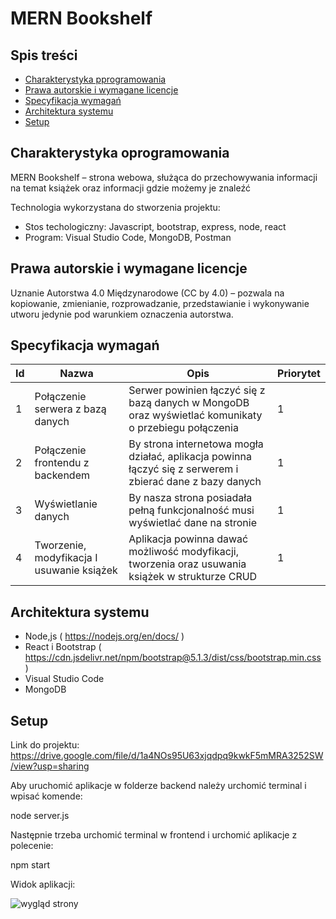 # MERN Bookshelf

## Spis treści
* [Charakterystyka pprogramowania ](#charakterystyka-oprogramowania)
* [Prawa autorskie i wymagane licencje  ](#prawa-autorskie-i-wymagane-licencje)
* [Specyfikacja wymagań ](#specyfikacja-wymagań)
* [Architektura systemu   ](#architektura-systemu )
* [Setup   ](#setup )

## Charakterystyka oprogramowania
MERN Bookshelf – strona webowa, służąca do przechowywania informacji na temat książek oraz informacji gdzie możemy je znaleźć

Technologia wykorzystana do stworzenia projektu: 
* Stos techologiczny: Javascript, bootstrap, express, node, react
* Program: Visual Studio Code, MongoDB, Postman

## Prawa autorskie i wymagane licencje
Uznanie Autorstwa 4.0 Międzynarodowe (CC by 4.0) – pozwala na kopiowanie, zmienianie, rozprowadzanie, przedstawianie i wykonywanie utworu jedynie pod warunkiem oznaczenia autorstwa.

## Specyfikacja wymagań
| Id | Nazwa | Opis | Priorytet |
| ------------- | ------------- | ------------- | ------------- |
| 1 | Połączenie serwera z bazą danych   | Serwer powinien łączyć się z bazą danych w MongoDB oraz wyświetlać komunikaty o przebiegu połączenia   | 1  |
| 2  | Połączenie frontendu z backendem   | By strona internetowa mogła działać, aplikacja powinna łączyć się z serwerem i zbierać dane z bazy danych | 1  |
| 3  | Wyświetlanie danych  | By nasza strona posiadała pełną funkcjonalność musi wyświetlać dane na stronie        | 1  |
| 4  | Tworzenie, modyfikacja I usuwanie książek | Aplikacja powinna dawać możliwość modyfikacji, tworzenia oraz usuwania książek w strukturze CRUD      | 1  |

## Architektura systemu
* Node,js  ( https://nodejs.org/en/docs/ )
* React i Bootstrap ( https://cdn.jsdelivr.net/npm/bootstrap@5.1.3/dist/css/bootstrap.min.css )
* Visual Studio Code
* MongoDB 


## Setup

Link do projektu:
https://drive.google.com/file/d/1a4NOs95U63xjqdpq9kwkF5mMRA3252SW/view?usp=sharing

Aby uruchomić aplikacje w folderze backend należy urchomić terminal i wpisać komende:

node server.js

Następnie trzeba urchomić terminal w frontend i urchomić aplikacje z polecenie:

npm start

Widok aplikacji:

![wygląd strony](https://user-images.githubusercontent.com/96494546/212754210-3d0476c3-e513-4a5c-b65e-0a427f3c081c.png)

